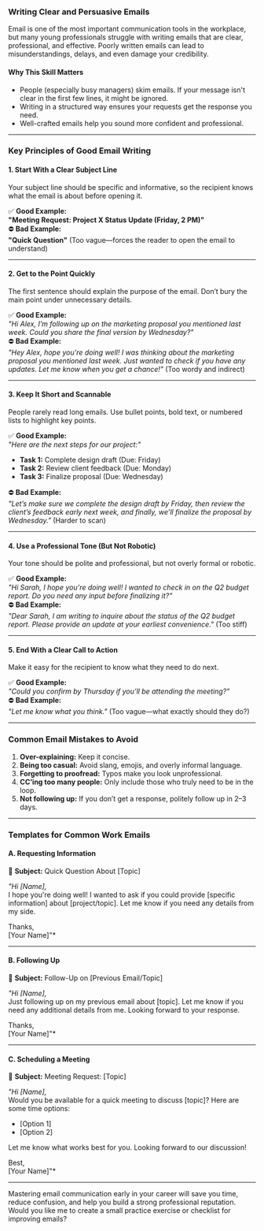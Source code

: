 ### **Writing Clear and Persuasive Emails**  

Email is one of the most important communication tools in the workplace, but many young professionals struggle with writing emails that are clear, professional, and effective. Poorly written emails can lead to misunderstandings, delays, and even damage your credibility.  

#### **Why This Skill Matters**  
- People (especially busy managers) skim emails. If your message isn't clear in the first few lines, it might be ignored.  
- Writing in a structured way ensures your requests get the response you need.  
- Well-crafted emails help you sound more confident and professional.  

---

### **Key Principles of Good Email Writing**  

#### **1. Start With a Clear Subject Line**  
Your subject line should be specific and informative, so the recipient knows what the email is about before opening it.  

✅ **Good Example:**  
**"Meeting Request: Project X Status Update (Friday, 2 PM)"**  
⛔ **Bad Example:**  
**"Quick Question"** (Too vague—forces the reader to open the email to understand)  

---

#### **2. Get to the Point Quickly**  
The first sentence should explain the purpose of the email. Don’t bury the main point under unnecessary details.  

✅ **Good Example:**  
*"Hi Alex, I’m following up on the marketing proposal you mentioned last week. Could you share the final version by Wednesday?"*  
⛔ **Bad Example:**  
*"Hey Alex, hope you're doing well! I was thinking about the marketing proposal you mentioned last week. Just wanted to check if you have any updates. Let me know when you get a chance!"* (Too wordy and indirect)  

---

#### **3. Keep It Short and Scannable**  
People rarely read long emails. Use bullet points, bold text, or numbered lists to highlight key points.  

✅ **Good Example:**  
*"Here are the next steps for our project:"*  
- **Task 1:** Complete design draft (Due: Friday)  
- **Task 2:** Review client feedback (Due: Monday)  
- **Task 3:** Finalize proposal (Due: Wednesday)  

⛔ **Bad Example:**  
*"Let’s make sure we complete the design draft by Friday, then review the client’s feedback early next week, and finally, we’ll finalize the proposal by Wednesday."* (Harder to scan)  

---

#### **4. Use a Professional Tone (But Not Robotic)**  
Your tone should be polite and professional, but not overly formal or robotic.  

✅ **Good Example:**  
*"Hi Sarah, I hope you're doing well! I wanted to check in on the Q2 budget report. Do you need any input before finalizing it?"*  
⛔ **Bad Example:**  
*"Dear Sarah, I am writing to inquire about the status of the Q2 budget report. Please provide an update at your earliest convenience."* (Too stiff)  

---

#### **5. End With a Clear Call to Action**  
Make it easy for the recipient to know what they need to do next.  

✅ **Good Example:**  
*"Could you confirm by Thursday if you’ll be attending the meeting?"*  
⛔ **Bad Example:**  
*"Let me know what you think."* (Too vague—what exactly should they do?)  

---

### **Common Email Mistakes to Avoid**  

1. **Over-explaining:** Keep it concise.  
2. **Being too casual:** Avoid slang, emojis, and overly informal language.  
3. **Forgetting to proofread:** Typos make you look unprofessional.  
4. **CC’ing too many people:** Only include those who truly need to be in the loop.  
5. **Not following up:** If you don’t get a response, politely follow up in 2–3 days.  

---

### **Templates for Common Work Emails**  

#### **A. Requesting Information**  
📧 **Subject:** Quick Question About [Topic]  

*"Hi [Name],*  
I hope you're doing well! I wanted to ask if you could provide [specific information] about [project/topic]. Let me know if you need any details from my side.  

Thanks,  
[Your Name]"*  

---

#### **B. Following Up**  
📧 **Subject:** Follow-Up on [Previous Email/Topic]  

*"Hi [Name],*  
Just following up on my previous email about [topic]. Let me know if you need any additional details from me. Looking forward to your response.  

Thanks,  
[Your Name]"*  

---

#### **C. Scheduling a Meeting**  
📧 **Subject:** Meeting Request: [Topic]  

*"Hi [Name],*  
Would you be available for a quick meeting to discuss [topic]? Here are some time options:  

- [Option 1]  
- [Option 2]  

Let me know what works best for you. Looking forward to our discussion!  

Best,  
[Your Name]"*  

---

Mastering email communication early in your career will save you time, reduce confusion, and help you build a strong professional reputation. Would you like me to create a small practice exercise or checklist for improving emails?
